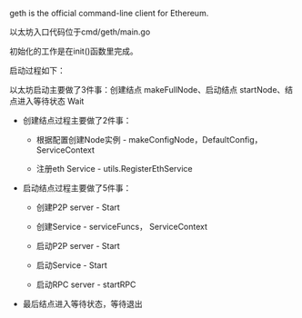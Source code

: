 geth is the official command-line client for Ethereum.

以太坊入口代码位于cmd/geth/main.go

初始化的工作是在init\(\)函数里完成。

启动过程如下：

以太坊启动主要做了3件事：创建结点 makeFullNode、启动结点 startNode、结点进入等待状态 Wait

* 创建结点过程主要做了2件事：

  * 根据配置创建Node实例 - makeConfigNode，DefaultConfig，ServiceContext

  * 注册eth Service - utils.RegisterEthService

* 启动结点过程主要做了5件事：

  * 创建P2P server - Start

  * 创建Service - serviceFuncs， ServiceContext

  * 启动P2P server - Start

  * 启动Service - Start

  * 启动RPC server - startRPC

* 最后结点进入等待状态，等待退出



